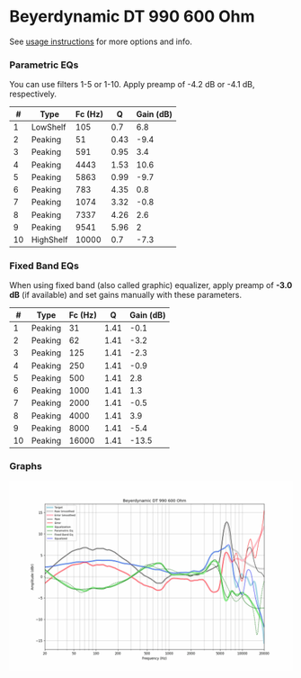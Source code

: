 # Beyerdynamic DT 990 600 Ohm
See [usage instructions](https://github.com/jaakkopasanen/AutoEq#usage) for more options and info.

### Parametric EQs
You can use filters 1-5 or 1-10. Apply preamp of -4.2 dB or -4.1 dB, respectively.

|   # | Type      |   Fc (Hz) |    Q |   Gain (dB) |
|-----|-----------|-----------|------|-------------|
|   1 | LowShelf  |       105 | 0.7  |         6.8 |
|   2 | Peaking   |        51 | 0.43 |        -9.4 |
|   3 | Peaking   |       591 | 0.95 |         3.4 |
|   4 | Peaking   |      4443 | 1.53 |        10.6 |
|   5 | Peaking   |      5863 | 0.99 |        -9.7 |
|   6 | Peaking   |       783 | 4.35 |         0.8 |
|   7 | Peaking   |      1074 | 3.32 |        -0.8 |
|   8 | Peaking   |      7337 | 4.26 |         2.6 |
|   9 | Peaking   |      9541 | 5.96 |         2   |
|  10 | HighShelf |     10000 | 0.7  |        -7.3 |

### Fixed Band EQs
When using fixed band (also called graphic) equalizer, apply preamp of **-3.0 dB** (if available) and set gains manually with these parameters.

|   # | Type    |   Fc (Hz) |    Q |   Gain (dB) |
|-----|---------|-----------|------|-------------|
|   1 | Peaking |        31 | 1.41 |        -0.1 |
|   2 | Peaking |        62 | 1.41 |        -3.2 |
|   3 | Peaking |       125 | 1.41 |        -2.3 |
|   4 | Peaking |       250 | 1.41 |        -0.9 |
|   5 | Peaking |       500 | 1.41 |         2.8 |
|   6 | Peaking |      1000 | 1.41 |         1.3 |
|   7 | Peaking |      2000 | 1.41 |        -0.5 |
|   8 | Peaking |      4000 | 1.41 |         3.9 |
|   9 | Peaking |      8000 | 1.41 |        -5.4 |
|  10 | Peaking |     16000 | 1.41 |       -13.5 |

### Graphs
![](./Beyerdynamic%20DT%20990%20600%20Ohm.png)
